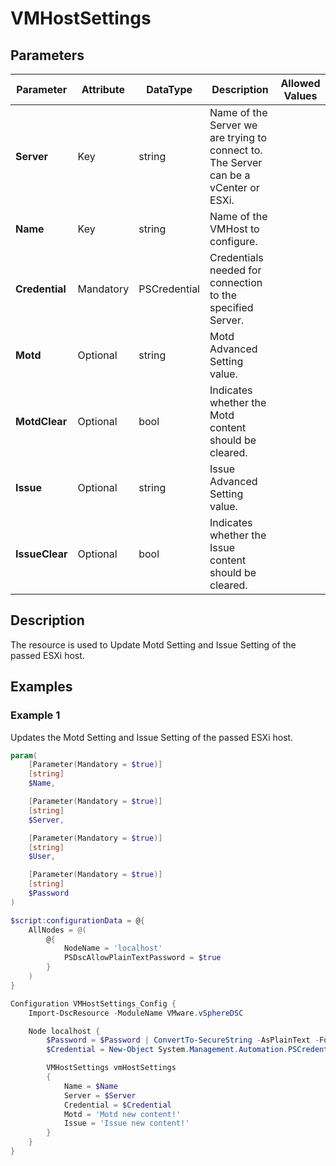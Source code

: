 # VMHostSettings

## Parameters

| Parameter | Attribute | DataType | Description | Allowed Values |
| --- | --- | --- | --- | --- |
| **Server** | Key | string | Name of the Server we are trying to connect to. The Server can be a vCenter or ESXi. ||
| **Name** | Key | string | Name of the VMHost to configure. ||
| **Credential** | Mandatory | PSCredential | Credentials needed for connection to the specified Server. ||
| **Motd** | Optional | string | Motd Advanced Setting value. ||
| **MotdClear** | Optional | bool | Indicates whether the Motd content should be cleared. ||
| **Issue** | Optional | string | Issue Advanced Setting value. ||
| **IssueClear** | Optional | bool | Indicates whether the Issue content should be cleared. ||


## Description

The resource is used to Update Motd Setting and Issue Setting of the passed ESXi host.

## Examples

### Example 1

Updates the Motd Setting and Issue Setting of the passed ESXi host.

````powershell
param(
    [Parameter(Mandatory = $true)]
    [string]
    $Name,

    [Parameter(Mandatory = $true)]
    [string]
    $Server,

    [Parameter(Mandatory = $true)]
    [string]
    $User,

    [Parameter(Mandatory = $true)]
    [string]
    $Password
)

$script:configurationData = @{
    AllNodes = @(
        @{
            NodeName = 'localhost'
            PSDscAllowPlainTextPassword = $true
        }
    )
}

Configuration VMHostSettings_Config {
    Import-DscResource -ModuleName VMware.vSphereDSC

    Node localhost {
        $Password = $Password | ConvertTo-SecureString -AsPlainText -Force
        $Credential = New-Object System.Management.Automation.PSCredential($User, $Password)

        VMHostSettings vmHostSettings
        {
            Name = $Name
            Server = $Server
            Credential = $Credential
            Motd = 'Motd new content!'
            Issue = 'Issue new content!'
        }
    }
}
````
